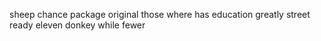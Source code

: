 sheep chance package original those where has education greatly street ready eleven donkey while fewer